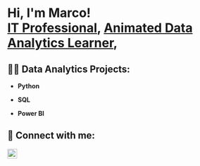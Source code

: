 <h1>Hi, I'm Marco! <br/><a href="www.linkedin.com/in/marco-miglio-43746912b">IT Professional</a>, <a href=>Animated Data Analytics Learner</a>, </a></h1>

<h2>👨‍💻 Data Analytics Projects:</h2>

- <b>Python</b>
 
- <b>SQL</b>

- <b>Power BI</b>
  




<h2> 🤳 Connect with me:</h2>


[<img align="left" alt="JoshMadakor | LinkedIn" width="22px" src="https://cdn.jsdelivr.net/npm/simple-icons@v3/icons/linkedin.svg" />][linkedin]



[linkedin]: https://www.linkedin.com/in/marco-miglio-43746912b

<!--

-->
